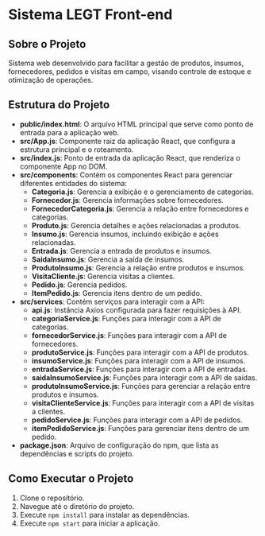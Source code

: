 # Sistema LEGT Front-end

## Sobre o Projeto

Sistema web desenvolvido para facilitar a gestão de produtos, insumos, fornecedores, pedidos e visitas em campo, visando controle de estoque e otimização de operações.

## Estrutura do Projeto

- **public/index.html**: O arquivo HTML principal que serve como ponto de entrada para a aplicação web.
- **src/App.js**: Componente raiz da aplicação React, que configura a estrutura principal e o roteamento.
- **src/index.js**: Ponto de entrada da aplicação React, que renderiza o componente App no DOM.
- **src/components**: Contém os componentes React para gerenciar diferentes entidades do sistema:
  - **Categoria.js**: Gerencia a exibição e o gerenciamento de categorias.
  - **Fornecedor.js**: Gerencia informações sobre fornecedores.
  - **FornecedorCategoria.js**: Gerencia a relação entre fornecedores e categorias.
  - **Produto.js**: Gerencia detalhes e ações relacionadas a produtos.
  - **Insumo.js**: Gerencia insumos, incluindo exibição e ações relacionadas.
  - **Entrada.js**: Gerencia a entrada de produtos e insumos.
  - **SaidaInsumo.js**: Gerencia a saída de insumos.
  - **ProdutoInsumo.js**: Gerencia a relação entre produtos e insumos.
  - **VisitaCliente.js**: Gerencia visitas a clientes.
  - **Pedido.js**: Gerencia pedidos.
  - **ItemPedido.js**: Gerencia itens dentro de um pedido.
- **src/services**: Contém serviços para interagir com a API:
  - **api.js**: Instância Axios configurada para fazer requisições à API.
  - **categoriaService.js**: Funções para interagir com a API de categorias.
  - **fornecedorService.js**: Funções para interagir com a API de fornecedores.
  - **produtoService.js**: Funções para interagir com a API de produtos.
  - **insumoService.js**: Funções para interagir com a API de insumos.
  - **entradaService.js**: Funções para interagir com a API de entradas.
  - **saidaInsumoService.js**: Funções para interagir com a API de saídas.
  - **produtoInsumoService.js**: Funções para gerenciar a relação entre produtos e insumos.
  - **visitaClienteService.js**: Funções para interagir com a API de visitas a clientes.
  - **pedidoService.js**: Funções para interagir com a API de pedidos.
  - **itemPedidoService.js**: Funções para gerenciar itens dentro de um pedido.
- **package.json**: Arquivo de configuração do npm, que lista as dependências e scripts do projeto.

## Como Executar o Projeto

1. Clone o repositório.
2. Navegue até o diretório do projeto.
3. Execute `npm install` para instalar as dependências.
4. Execute `npm start` para iniciar a aplicação.